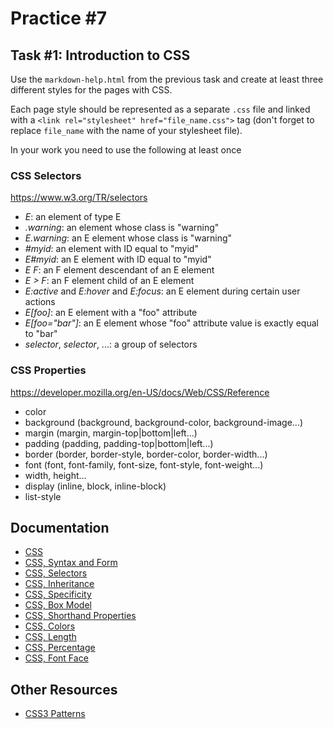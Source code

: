 Practice #7
===========

## Task #1: Introduction to CSS

Use the `markdown-help.html` from the previous task and create at least three
different styles for the pages with CSS.

Each page style should be represented as a separate `.css` file and linked with
a `<link rel="stylesheet" href="file_name.css">` tag (don't forget to replace
`file_name` with the name of your stylesheet file).

In your work you need to use the following at least once

### CSS Selectors

<https://www.w3.org/TR/selectors>

* _E_: an element of type E
* _.warning_: an element whose class is "warning"
* _E.warning_: an E element whose class is "warning"
* _#myid_: an element with ID equal to "myid"
* _E#myid_: an E element with ID equal to "myid"
* _E F_: an F element descendant of an E element
* _E > F_: an F element child of an E element
* _E:active_ and _E:hover_ and _E:focus_: an E element during certain user actions
* _E[foo]_: an E element with a "foo" attribute
* _E[foo="bar"]_: an E element whose "foo" attribute value is exactly equal to "bar"
* _selector_, _selector_, ...: a group of selectors

### CSS Properties

<https://developer.mozilla.org/en-US/docs/Web/CSS/Reference>

* color
* background (background, background-color, background-image...)
* margin (margin, margin-top|bottom|left...)
* padding (padding, padding-top|bottom|left...)
* border (border, border-style, border-color, border-width...)
* font (font, font-family, font-size, font-style, font-weight...)
* width, height...
* display (inline, block, inline-block)
* list-style

## Documentation

* [CSS](https://developer.mozilla.org/en-US/docs/Web/CSS)
* [CSS, Syntax and Form](https://developer.mozilla.org/en-US/docs/Web/CSS/Syntax)
* [CSS, Selectors](https://developer.mozilla.org/en/docs/Web/Guide/CSS/Getting_started/Selectors)
* [CSS, Inheritance](https://developer.mozilla.org/en-US/docs/Web/CSS/inheritance)
* [CSS, Specificity](https://developer.mozilla.org/en-US/docs/Web/CSS/Specificity)
* [CSS, Box Model](https://developer.mozilla.org/en-US/docs/Web/CSS/CSS_Box_Model/Introduction_to_the_CSS_box_model)
* [CSS, Shorthand Properties](https://developer.mozilla.org/en-US/docs/Web/CSS/Shorthand_properties)
* [CSS, Colors](https://developer.mozilla.org/en-US/docs/Web/CSS/color_value)
* [CSS, Length](https://developer.mozilla.org/en-US/docs/Web/CSS/length)
* [CSS, Percentage](https://developer.mozilla.org/en-US/docs/Web/CSS/percentage)
* [CSS, Font Face](https://developer.mozilla.org/en-US/docs/Web/CSS/@font-face)

## Other Resources

* [CSS3 Patterns](http://lea.verou.me/css3patterns)

